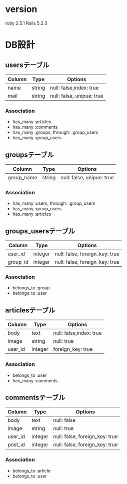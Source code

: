# version

ruby 2.5.1
Rails 5.2.3

# DB設計 

## usersテーブル

|Column|Type|Options|
|------|----|-------|
|name|string|null: false,index: true|
|mail|string|null: false, unipue: true|

### Association
- has_many :articles
- has_many :comments
- has_many :groups, through: :group_users
- has_many :group_users

## groupsテーブル

|Column|Type|Options|
|------|----|-------|
|group_name|string|null: false, unipue: true|

### Association
- has_many :users, through: :group_users
- has_many :group_users
- has_many :articles


## groups_usersテーブル

|Column|Type|Options|
|------|----|-------|
|user_id|integer|null: false, foreign_key: true|
|group_id|integer|null: false, foreign_key: true|

### Association
- belongs_to :group
- belongs_to :user

## articlesテーブル

|Column|Type|Options|
|------|----|-------|
|body|text|null: false,index: true|
|image|string|null: true|
|user_id|integer|foreign_key: true|

### Association
- belongs_to :user
- has_many :comments

## commentsテーブル

|Column|Type|Options|
|------|----|-------|
|body|text|null: false|
|image|string|null: true|
|user_id|integer|null: false, foreign_key: true|
|post_id|integer|null: false, foreign_key: true|

### Association
- belongs_to :article
- belongs_to :user